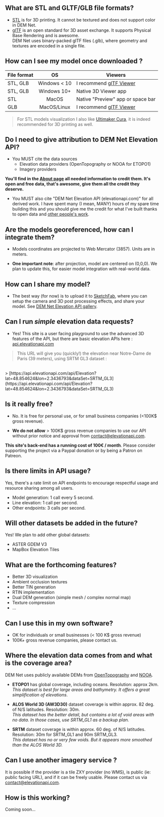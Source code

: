 ## What are STL and GLTF/GLB file formats?

- [STL](https://en.wikipedia.org/wiki/STL_(file_format)) is for 3D printing. It cannot be textured and does not support color in DEM Net.
- [glTF](https://en.wikipedia.org/wiki/GlTF) is an open standard for 3D asset exchange. It supports Physical Base Rendering and is awesome.
<br/>DEM Net uses binary-packed glTF files (.glb), where geometry and textures are encoded in a single file.

## How can I see my model once downloaded ?

| File format |    OS   | Viewers                                                       |
|-------------|:-------:|---------------------------------------------------------------|
| STL, GLB    | Windows < 10 | I recommend [glTF Viewer](https://gltf-viewer.donmccurdy.com)                                          |
| STL, GLB    | Windows 10+ | Native 3D Viewer app                                          |
| STL         |  MacOS  | Native "Preview" app or space bar                                                 |
| GLB         |  MacOS/Linux  | I recommend [glTF Viewer](https://gltf-viewer.donmccurdy.com) |

> For STL models visualization I also like [Ultimaker Cura](https://ultimaker.com/software/ultimaker-cura), it is indeed recommended for 3D printing as well.


## Do I need to give attribution to DEM Net Elevation API?

- You MUST cite the data sources
    - Elevation data providers (OpenTopography or NOOA for ETOPO1)
    - Imagery providers

__You'll find in the [About page](/about#imagery) all needed information to credit them. It's open and free data, that's awesome, give them all the credit they deserve.__

- You MUST also cite "DEM Net Elevation API (elevationapi.com)" for all derived work. I have spent many (I mean, MANY) hours of my spare time building this and you should give me the credit for what I've built thanks to open data and [other people's work](https://github.com/dem-net/DEM.Net/blob/master/LICENSE%20-%20ThirdParty.md).

## Are the models georeferenced, how can I integrate them?

- Models coordinates are projected to Web Mercator (3857). Units are in meters.

- __One important note__: after projection, model are centered on (0,0,0).
We plan to update this, for easier model integration with real-world data.

## How can I share my model?

- The best way (for now) is to upload it to [SketchFab](https://sketchfab.com), where you can setup the camera and 3D post processing effects, and share your model. See [DEM Net Elevation API gallery](https://sketchfab.com/xfischer).

## Can I run _simple_ elevation data requests?

- Yes! This site is a user facing playground to use the advanced 3D features of the API, but there are basic elevation APIs here : [api.elevationapi.com](https://api.elevationapi.com)

> This URL will give you (quickly!) the elevation near Notre-Dame de Paris (39 meters), using SRTM GL3 dataset :
<br/>
> [https://api.elevationapi.com/api/Elevation?lat=48.854624&lon=2.3436793&dataSet=SRTM_GL3](https://api.elevationapi.com/api/Elevation?lat=48.854624&lon=2.3436793&dataSet=SRTM_GL3)

## Is it really free?

- No. It is free for personal use, or for small business companies (<100K$ gross revenue).

- __**We do not allow**__ > 100K$ gross revenue companies to use our API without prior notice and approval from contact@elevationapi.com.

__This site's back-end has a running cost of 100€ / month__. Please consider supporting the project via a Paypal donation or by being a Patron on Patreon.

## Is there limits in API usage?

Yes, there's a rate limit on API endpoints to encourage respectful usage and resource sharing among all users.

- Model generation: 1 call every 5 second.
- Line elevation: 1 call per second.
- Other endpoints: 3 calls per second.

## Will other datasets be added in the future?

Yes! We plan to add other global datasets:
- ASTER GDEM V3
- MapBox Elevation Tiles

## What are the forthcoming features?

- Better 3D visualization
- Ambient occlusion textures
- Better TIN generation
- RTIN implementation
- Dual DEM generation (simple mesh / complex normal map)
- Texture compression
- ...

## Can I use this in my own software?

- OK for individuals or small businesses (< 100 K$ gross revenue)
- 100K+ gross revenue companies, please contact us.

## Where the elevation data comes from and what is the coverage area?

DEM Net uses publicly available DEMs from [OpenTopography](https://opentopography.org/) and [NOOA](https://www.ngdc.noaa.gov/mgg/global).

* __ETOPO1__ has global coverage, including oceans. Resolution: approx 2km.
<br/>*This dataset is best for large areas and bathymetry. It offers a great simplification of elevations*.

* **ALOS World 3D (AW3D30)** dataset coverage is within approx. 82 deg. of N/S latitudes. Resolution: 30m.<br/>*This dataset has the better detail, but contains a lot of void areas with no data. In those cases, use SRTM_GL1 as a backup plan.*

* **SRTM** dataset coverage is within approx. 60 deg. of N/S latitudes. Resolution: 30m for SRTM_GL1 and 90m SRTM_GL3.<br/>*This dataset has no or very few voids. But it appears more smoothed than the ALOS World 3D.*

## Can I use another imagery service ?

It is possible if the provider is a tile ZXY provider (no WMS), is public (ie: public facing URL), and if it can be freely usable. Please contact us via contact@elevationapi.com.

## How is this working?

Coming soon...